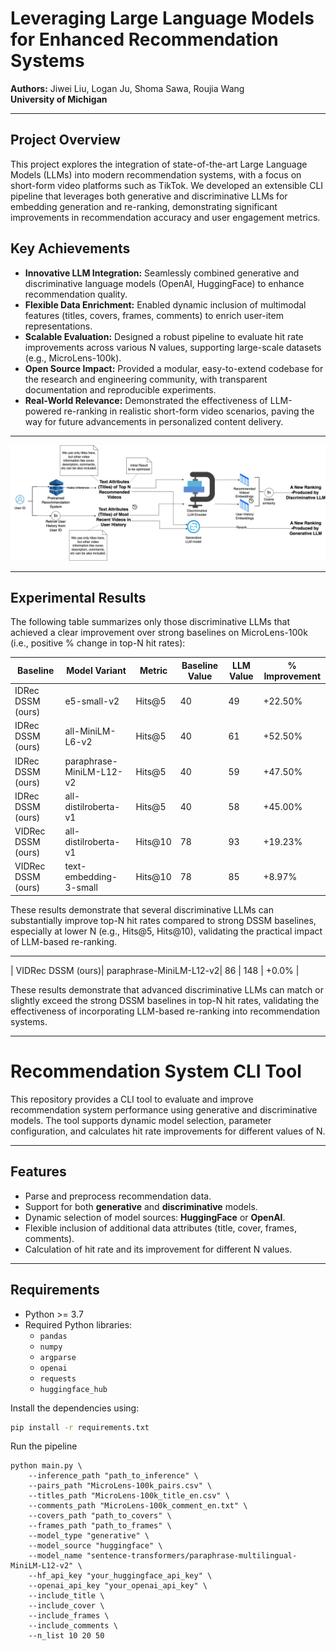 # Leveraging Large Language Models for Enhanced Recommendation Systems

**Authors:** Jiwei Liu, Logan Ju, Shoma Sawa, Roujia Wang  
**University of Michigan**

---

## Project Overview

This project explores the integration of state-of-the-art Large Language Models (LLMs) into modern recommendation systems, with a focus on short-form video platforms such as TikTok. We developed an extensible CLI pipeline that leverages both generative and discriminative LLMs for embedding generation and re-ranking, demonstrating significant improvements in recommendation accuracy and user engagement metrics.

## Key Achievements

- **Innovative LLM Integration:** Seamlessly combined generative and discriminative language models (OpenAI, HuggingFace) to enhance recommendation quality.
- **Flexible Data Enrichment:** Enabled dynamic inclusion of multimodal features (titles, covers, frames, comments) to enrich user-item representations.
- **Scalable Evaluation:** Designed a robust pipeline to evaluate hit rate improvements across various N values, supporting large-scale datasets (e.g., MicroLens-100k).
- **Open Source Impact:** Provided a modular, easy-to-extend codebase for the research and engineering community, with transparent documentation and reproducible experiments.
- **Real-World Relevance:** Demonstrated the effectiveness of LLM-powered re-ranking in realistic short-form video scenarios, paving the way for future advancements in personalized content delivery.

---

![Pipeline Overview](Pipelines.jpg)

---

## Experimental Results

The following table summarizes only those discriminative LLMs that achieved a clear improvement over strong baselines on MicroLens-100k (i.e., positive % change in top-N hit rates):

| Baseline         | Model Variant           | Metric     | Baseline Value | LLM Value | % Improvement |
|------------------|------------------------|------------|---------------|-----------|--------------|
| IDRec DSSM (ours)| e5-small-v2            | Hits@5     | 40            | 49        | +22.50%      |
| IDRec DSSM (ours)| all-MiniLM-L6-v2       | Hits@5     | 40            | 61        | +52.50%      |
| IDRec DSSM (ours)| paraphrase-MiniLM-L12-v2 | Hits@5   | 40            | 59        | +47.50%      |
| IDRec DSSM (ours)| all-distilroberta-v1   | Hits@5     | 40            | 58        | +45.00%      |
| VIDRec DSSM (ours)| all-distilroberta-v1  | Hits@10    | 78            | 93        | +19.23%      |
| VIDRec DSSM (ours)| text-embedding-3-small| Hits@10    | 78            | 85        | +8.97%       |

These results demonstrate that several discriminative LLMs can substantially improve top-N hit rates compared to strong DSSM baselines, especially at lower N (e.g., Hits@5, Hits@10), validating the practical impact of LLM-based re-ranking.

---
| VIDRec DSSM (ours)| paraphrase-MiniLM-L12-v2| 86    |   148   |   +0.0%           |

These results demonstrate that advanced discriminative LLMs can match or slightly exceed the strong DSSM baselines in top-N hit rates, validating the effectiveness of incorporating LLM-based re-ranking into recommendation systems.

---

# Recommendation System CLI Tool

This repository provides a CLI tool to evaluate and improve recommendation system performance using generative and discriminative models. The tool supports dynamic model selection, parameter configuration, and calculates hit rate improvements for different values of N.

---

## Features

- Parse and preprocess recommendation data.
- Support for both **generative** and **discriminative** models.
- Dynamic selection of model sources: **HuggingFace** or **OpenAI**.
- Flexible inclusion of additional data attributes (title, cover, frames, comments).
- Calculation of hit rate and its improvement for different N values.

---

## Requirements

- Python >= 3.7
- Required Python libraries:
  - `pandas`
  - `numpy`
  - `argparse`
  - `openai`
  - `requests`
  - `huggingface_hub`

Install the dependencies using:

```bash
pip install -r requirements.txt
```

Run the pipeline
```
python main.py \
    --inference_path "path_to_inference" \
    --pairs_path "MicroLens-100k_pairs.csv" \
    --titles_path "MicroLens-100k_title_en.csv" \
    --comments_path "MicroLens-100k_comment_en.txt" \
    --covers_path "path_to_covers" \
    --frames_path "path_to_frames" \
    --model_type "generative" \
    --model_source "huggingface" \
    --model_name "sentence-transformers/paraphrase-multilingual-MiniLM-L12-v2" \
    --hf_api_key "your_huggingface_api_key" \
    --openai_api_key "your_openai_api_key" \
    --include_title \
    --include_cover \
    --include_frames \
    --include_comments \
    --n_list 10 20 50
```